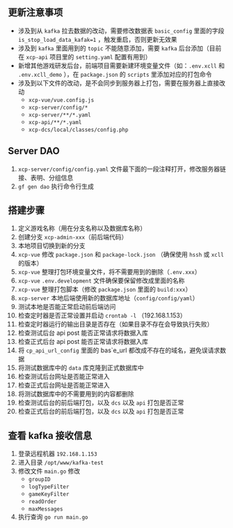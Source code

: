 ## 更新注意事项

- 涉及到从 `kafka` 拉去数据的改动，需要修改数据表 `basic_config` 里面的字段 `is_stop_load_data_kafak=1` ，触发重启，否则更新无效果
- 涉及到 `kafka` 里面用到的 `topic` 不能随意添加，需要 `kafka` 后台添加（目前在 `xcp-api` 项目里的 `setting.yaml` 配置有用到）
- 新增其他游戏研发后台，前端项目需要新建环境变量文件（如：`.env.xcll` 和 `.env.xcll_demo` ），在 `package.json` 的 `scripts` 里添加对应的打包命令
- 涉及到以下文件的改动，是不会同步到服务器上打包，需要在服务器上直接改动
    - `xcp-vue/vue.config.js`
    - `xcp-server/config/*`
    - `xcp-server/**/*.yaml`
    - `xcp-api/**/*.yaml`
    - `xcp-dcs/local/classes/config.php`


## Server DAO

1. `xcp-server/config/config.yaml` 文件最下面的一段注释打开，修改服务器链接、表明、分组信息
2. `gf gen dao` 执行命令行生成


## 搭建步骤

1. 定义游戏名称（用在分支名称以及数据库名称）
2. 创建分支 `xcp-admin-xxx`（前后端代码）
3. 本地项目切换到新的分支
4. `xcp-vue` 修改 `package.json` 和 `package-lock.json` （确保使用 `hssh` 或 `xcll` 的版本）
5. `xcp-vue` 整理打包环境变量文件，将不需要用到的删除（`.env.xxx`）
6. `xcp-vue` `.env.development` 文件确保要保留修改成里面的名称
7. `xcp-vue` 整理打包脚本（修改 `package.json` 里面的 `build:xxx`）
8. `xcp-server` 本地后端使用新的数据库地址（`config/config/yaml`）
9. 测试本地是否能正常启动前后端访问
10. 检查定时器是否正常设置并启动 `crontab -l` （192.168.1.153）
11. 检查定时器运行的输出目录是否存在（如果目录不存在会导致执行失败）
12. 检查测试后台 api post 能否正常请求将数据入库
13. 检查正式后台 api post 能否正常请求将数据入库
14. 将 `cp_api_url_config` 里面的 bas`e_url 都改成不存在的域名，避免误请求数据
15. 将测试数据库中的 `data` 库克隆到正式数据库中
16. 检查测试后台网址是否能正常进入
17. 检查正式后台网址是否能正常进入
18. 将测试数据库中的不需要用到的内容都删除
19. 检查测试后台的前后端打包，以及 `dcs` 以及 `api` 打包是否正常
20. 检查正式后台的前后端打包，以及 `dcs` 以及 `api` 打包是否正常


## 查看 kafka 接收信息

1. 登录远程机器 `192.168.1.153`
2. 进入目录 `/opt/www/kafka-test`
3. 修改文件 `main.go` 修改
    - `groupID` 
    - `logTypeFilter` 
    - `gameKeyFilter` 
    - `readOrder` 
    - `maxMessages`
5. 执行查询 `go run main.go`